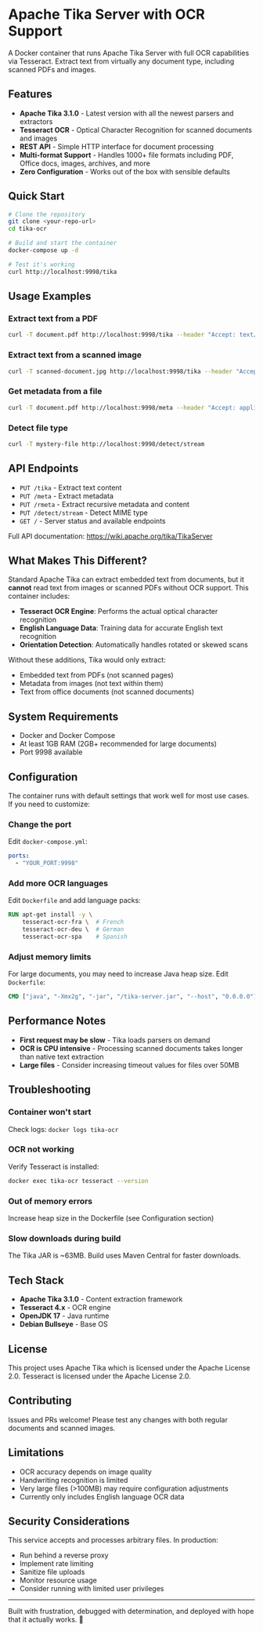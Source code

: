# Apache Tika Server with OCR Support

A Docker container that runs Apache Tika Server with full OCR capabilities via Tesseract. Extract text from virtually any document type, including scanned PDFs and images.

## Features

- **Apache Tika 3.1.0** - Latest version with all the newest parsers and extractors
- **Tesseract OCR** - Optical Character Recognition for scanned documents and images
- **REST API** - Simple HTTP interface for document processing
- **Multi-format Support** - Handles 1000+ file formats including PDF, Office docs, images, archives, and more
- **Zero Configuration** - Works out of the box with sensible defaults

## Quick Start

```bash
# Clone the repository
git clone <your-repo-url>
cd tika-ocr

# Build and start the container
docker-compose up -d

# Test it's working
curl http://localhost:9998/tika
```

## Usage Examples

### Extract text from a PDF
```bash
curl -T document.pdf http://localhost:9998/tika --header "Accept: text/plain"
```

### Extract text from a scanned image
```bash
curl -T scanned-document.jpg http://localhost:9998/tika --header "Accept: text/plain"
```

### Get metadata from a file
```bash
curl -T document.pdf http://localhost:9998/meta --header "Accept: application/json"
```

### Detect file type
```bash
curl -T mystery-file http://localhost:9998/detect/stream
```

## API Endpoints

- `PUT /tika` - Extract text content
- `PUT /meta` - Extract metadata
- `PUT /rmeta` - Extract recursive metadata and content
- `PUT /detect/stream` - Detect MIME type
- `GET /` - Server status and available endpoints

Full API documentation: https://wiki.apache.org/tika/TikaServer

## What Makes This Different?

Standard Apache Tika can extract embedded text from documents, but it **cannot** read text from images or scanned PDFs without OCR support. This container includes:

- **Tesseract OCR Engine**: Performs the actual optical character recognition
- **English Language Data**: Training data for accurate English text recognition  
- **Orientation Detection**: Automatically handles rotated or skewed scans

Without these additions, Tika would only extract:
- Embedded text from PDFs (not scanned pages)
- Metadata from images (not text within them)
- Text from office documents (not scanned documents)

## System Requirements

- Docker and Docker Compose
- At least 1GB RAM (2GB+ recommended for large documents)
- Port 9998 available

## Configuration

The container runs with default settings that work well for most use cases. If you need to customize:

### Change the port
Edit `docker-compose.yml`:
```yaml
ports:
  - "YOUR_PORT:9998"
```

### Add more OCR languages
Edit `Dockerfile` and add language packs:
```dockerfile
RUN apt-get install -y \
    tesseract-ocr-fra \  # French
    tesseract-ocr-deu \  # German
    tesseract-ocr-spa    # Spanish
```

### Adjust memory limits
For large documents, you may need to increase Java heap size. Edit `Dockerfile`:
```dockerfile
CMD ["java", "-Xmx2g", "-jar", "/tika-server.jar", "--host", "0.0.0.0"]
```

## Performance Notes

- **First request may be slow** - Tika loads parsers on demand
- **OCR is CPU intensive** - Processing scanned documents takes longer than native text extraction
- **Large files** - Consider increasing timeout values for files over 50MB

## Troubleshooting

### Container won't start
Check logs: `docker logs tika-ocr`

### OCR not working
Verify Tesseract is installed: 
```bash
docker exec tika-ocr tesseract --version
```

### Out of memory errors
Increase heap size in the Dockerfile (see Configuration section)

### Slow downloads during build
The Tika JAR is ~63MB. Build uses Maven Central for faster downloads.

## Tech Stack

- **Apache Tika 3.1.0** - Content extraction framework
- **Tesseract 4.x** - OCR engine
- **OpenJDK 17** - Java runtime
- **Debian Bullseye** - Base OS

## License

This project uses Apache Tika which is licensed under the Apache License 2.0.
Tesseract is licensed under the Apache License 2.0.

## Contributing

Issues and PRs welcome! Please test any changes with both regular documents and scanned images.

## Limitations

- OCR accuracy depends on image quality
- Handwriting recognition is limited
- Very large files (>100MB) may require configuration adjustments
- Currently only includes English language OCR data

## Security Considerations

This service accepts and processes arbitrary files. In production:
- Run behind a reverse proxy
- Implement rate limiting
- Sanitize file uploads
- Monitor resource usage
- Consider running with limited user privileges

---

Built with frustration, debugged with determination, and deployed with hope that it actually works. 🚀